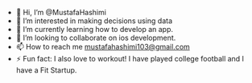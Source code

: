 - 👋 Hi, I’m @MustafaHashimi
- 👀 I’m interested in making decisions using data
- 🌱 I’m currently learning how to develop an app.
- 💞️ I’m looking to collaborate on ios development.
- 📫 How to reach me mustafahashimi103@gmail.com
- ⚡ Fun fact: I also love to workout! I have played college football and I have a Fit Startup. 
<!---
MustafaHashimi1/MustafaHashimi1 is a ✨ special ✨ repository because its `README.md` (this file) appears on your GitHub profile.
You can click the Preview link to take a look at your changes.
--->
